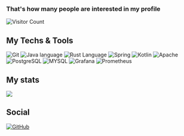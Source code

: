 
### That's how many people are interested in my profile
![Visitor Count](https://profile-counter.glitch.me/Demandss/count.svg)

## My Techs & Tools


![Git](https://img.shields.io/badge/git%20-%23F05033.svg?&style=for-the-badge&logo=git&logoColor=white)
![Java language](https://img.shields.io/badge/Java%20-%23e66400.svg?&style=for-the-badge&logo=java&ogoColor=white)
![Rust Language](https://img.shields.io/badge/Rust%20-%23e66400.svg?&style=for-the-badge&logo=rust&ogoColor=white&color=inactive)
![Spring](https://img.shields.io/badge/Spring%20-%236CB33D.svg?&style=for-the-badge&logo=spring&logoColor=white)
![Kotlin](https://img.shields.io/badge/Kotlin%20-%23B026EB.svg?&style=for-the-badge&logo=kotlin&logoColor=white)
![Apache](https://img.shields.io/badge/apache%20-%23d02678.svg?&style=for-the-badge&logo=apache&logoColor=white)
![PostgreSQL](https://img.shields.io/badge/postgres-%23316192.svg?&style=for-the-badge&logo=postgresql&logoColor=white)
![MYSQL](https://img.shields.io/badge/mysql-%2300f.svg?&style=for-the-badge&logo=mysql&logoColor=white)
![Grafana](https://img.shields.io/badge/grafana-%23F05033.svg?&style=for-the-badge&logo=grafana&logoColor=white)
![Prometheus](https://img.shields.io/badge/prometheus-%23F05033.svg?&style=for-the-badge&logo=prometheus&logoColor=white)


## My stats
<a href="https://github.com/anuraghazra/github-readme-stats">
  <img align="center" src="https://github-readme-stats.vercel.app/api?username=Demandss&&show_icons=true&theme=tokyonight&count_private=true" />
</a>

## Social
[![GitHub](https://img.shields.io/badge/GitHub-%2312100E.svg?&style=for-the-badge&logo=Github&logoColor=white)](https://github.com/demandss)
